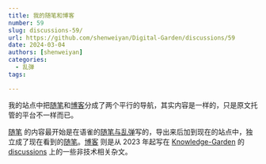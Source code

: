 ```yaml
---
title: 我的随笔和博客
number: 59
slug: discussions-59/
url: https://github.com/shenweiyan/Digital-Garden/discussions/59
date: 2024-03-04
authors: [shenweiyan]
categories: 
  - 乱弹
tags: 

---
```


我的站点中把[随笔](https://weiyan.cc/note/)和[博客](https://weiyan.cc/blog/)分成了两个平行的导航，其实内容是一样的，只是原文托管的平台不一样而已。

<!-- more -->

[随笔](https://weiyan.cc/note/) 的内容最开始是在语雀的[随笔与乱弹](https://www.yuque.com/shenweiyan/notebook)写的，导出来后加到现在的站点中，独立成了现在看到的[随笔](https://weiyan.cc/note/)。[博客](https://weiyan.cc/blog/) 则是从 2023 年起写在 [Knowledge-Garden](https://github.com/shenweiyan/Knowledge-Garden) 的 [discussions](https://github.com/shenweiyan/Knowledge-Garden/discussions/) 上的一些非技术相关杂文。

<script src="https://giscus.app/client.js"
	data-repo="shenweiyan/Digital-Garden"
	data-repo-id="R_kgDOKgxWlg"
	data-mapping="number"
	data-term="59"
	data-reactions-enabled="1"
	data-emit-metadata="0"
	data-input-position="bottom"
	data-theme="light"
	data-lang="zh-CN"
	crossorigin="anonymous"
	async>
</script>
